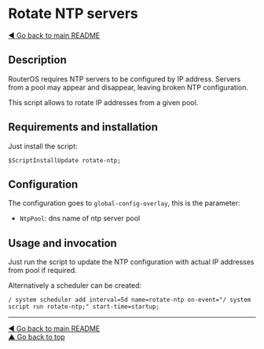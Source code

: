 Rotate NTP servers
==================

[◀ Go back to main README](../README.md)

Description
-----------

RouterOS requires NTP servers to be configured by IP address. Servers from a
pool may appear and disappear, leaving broken NTP configuration.

This script allows to rotate IP addresses from a given pool.

Requirements and installation
-----------------------------

Just install the script:

    $ScriptInstallUpdate rotate-ntp;

Configuration
-------------

The configuration goes to `global-config-overlay`, this is the parameter:

* `NtpPool`: dns name of ntp server pool

Usage and invocation
--------------------

Just run the script to update the NTP configuration with actual IP
addresses from pool if required.

Alternatively a scheduler can be created:

    / system scheduler add interval=5d name=rotate-ntp on-event="/ system script run rotate-ntp;" start-time=startup;

---
[◀ Go back to main README](../README.md)  
[▲ Go back to top](#top)
